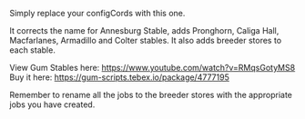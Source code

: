 Simply replace your configCords with this one.

It corrects the name for Annesburg Stable, adds Pronghorn, Caliga Hall, Macfarlanes, Armadillo and Colter stables. It also adds breeder stores to each stable.

View Gum Stables here: https://www.youtube.com/watch?v=RMqsGotyMS8 
Buy it here: https://gum-scripts.tebex.io/package/4777195

Remember to rename all the jobs to the breeder stores with the appropriate jobs you have created.
